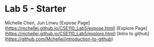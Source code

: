 # Lab 5 - Starter
Michelle Chen, Jun Linwu 
[Expose Page] (https://mchellei.github.io/CSE110_Lab5/expose.html) 
[Explore Page] (https://mchellei.github.io/CSE110_Lab5/explore.html)
[Intro to github] (https://github.com/Mchellei/introduction-to-github)

